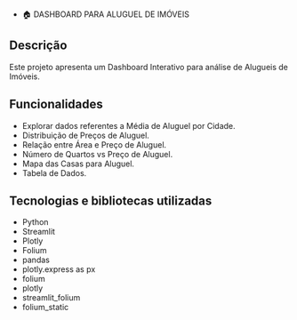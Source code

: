 - :house: DASHBOARD PARA ALUGUEL DE IMÓVEIS

## Descrição
Este projeto apresenta um Dashboard Interativo para análise de Alugueis de Imóveis.

## Funcionalidades
- Explorar dados referentes a Média de Aluguel por Cidade.
- Distribuição de Preços de Aluguel.
- Relação entre Área e Preço de Aluguel.
- Número de Quartos vs Preço de Aluguel.
- Mapa das Casas para Aluguel.
- Tabela de Dados.


## Tecnologias e bibliotecas utilizadas
- Python
- Streamlit
- Plotly
- Folium
- pandas
- plotly.express as px
- folium
- plotly
- streamlit_folium
- folium_static
